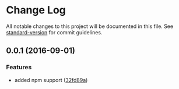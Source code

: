 # Change Log

All notable changes to this project will be documented in this file. See [standard-version](https://github.com/conventional-changelog/standard-version) for commit guidelines.

<a name="0.0.1"></a>
## 0.0.1 (2016-09-01)


### Features

* added npm support ([32fd89a](https://github.com/mu-lib/mu-jquery-hub/commit/32fd89a))
